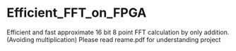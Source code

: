 # Efficient_FFT_on_FPGA
Efficient and fast approximate 16 bit 8 point FFT calculation by only addition.(Avoiding multiplication)
Please read reame.pdf for understanding project
